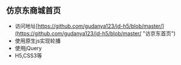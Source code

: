 ## 仿京东商城首页
- 访问地址[https://github.com/gudanya123/jd-h5/blob/master/](https://github.com/gudanya123/jd-h5/blob/master/ "访京东首页")
- 使用原生js实现轮播
- 使用jQuery
- H5,CSS3等